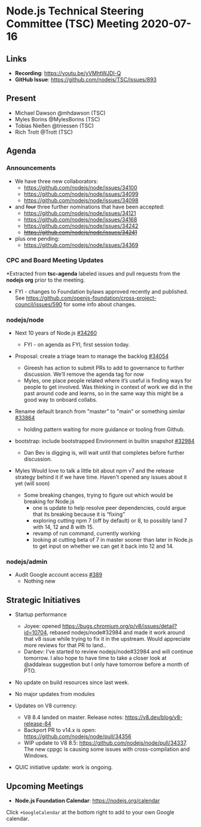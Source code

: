 # Node.js Technical Steering Committee (TSC) Meeting 2020-07-16

## Links

* **Recording**:  <https://youtu.be/yVMhtWJDl-Q>
* **GitHub Issue**: <https://github.com/nodejs/TSC/issues/893>

## Present

* Michael Dawson @mhdawson (TSC)
* Myles Borins @MylesBorins (TSC)
* Tobias Nießen @tniessen (TSC)
* Rich Trott @Trott (TSC)

## Agenda

### Announcements

* We have three new collaborators:
  * <https://github.com/nodejs/node/issues/34100>
  * <https://github.com/nodejs/node/issues/34099>
  * <https://github.com/nodejs/node/issues/34098>
* and ~~four~~ three further nominations that have been accepted:
  * <https://github.com/nodejs/node/issues/34121>
  * <https://github.com/nodejs/node/issues/34168>
  * <https://github.com/nodejs/node/issues/34242>
  * ~~<https://github.com/nodejs/node/issues/34241>~~
* plus one pending:
  * <https://github.com/nodejs/node/issues/34369>

### CPC and Board Meeting Updates

*Extracted from **tsc-agenda** labeled issues and pull requests from the **nodejs org** prior to the meeting.

* FYI - changes to Foundation bylaws approved recently and published. See <https://github.com/openjs-foundation/cross-project-council/issues/590> for some info about changes.

### nodejs/node

* Next 10 years of Node.js  [#34260](https://github.com/nodejs/node/issues/34260)
  * FYI - on agenda as FYI, first session today.

* Proposal: create a triage team to manage the backlog [#34054](https://github.com/nodejs/node/issues/34054)
  * Gireesh has action to submit PRs to add to governance to further discussion. We’ll remove
    the agenda tag for now
  * Myles, one place people related where it’s useful is finding ways for people to get involved.
    Was thinking in context of work we did in the past around code and learns, so in the same
    way this might be a good way to onboard collabs.

* Rename default branch from "master" to "main" or something similar [#33864](https://github.com/nodejs/node/issues/33864)
  * holding pattern waiting for more guidance or tooling from Github.

* bootstrap: include bootstrapped Environment in builtin snapshot  [#32984](https://github.com/nodejs/node/pull/32984)
  * Dan Bev is digging is, will wait until that completes before further discussion.

* Myles Would love to talk a little bit about npm v7 and the release strategy behind it if we have time. Haven't opened any issues about it yet (will soon)
  * Some breaking changes, trying to figure out which would be breaking for Node.js
    * one is update to help resolve peer dependencies, could argue that its breaking because it is
      “fixing”
    * exploring cutting npm 7 (off by default) or 8, to possibly land 7 with 14, 12 and 8 with 15.
    * revamp of run command, currently working
    * looking at cutting beta of 7 in master sooner than later in Node.js to get input on whether
      we can get it back into 12 and 14.

### nodejs/admin

* Audit Google account access [#389](https://github.com/nodejs/admin/issues/389)
  * Nothing new

## Strategic Initiatives

* Startup performance
  * Joyee: opened <https://bugs.chromium.org/p/v8/issues/detail?id=10704>, rebased nodejs/node#32984 and made it work around that v8 issue while trying to fix it in the upstream. Would appreciate more reviews for that PR to land..
  * Danbev: I've started to review nodejs/node#32984 and will continue tomorrow. I also hope to have time to take a closer look at @addaleax suggestion but I only have tomorrow before a month of PTO.

* No update on build resources since last week.

* No major updates from modules

* Updates on V8 currency:
  * V8 8.4 landed on master. Release notes: <https://v8.dev/blog/v8-release-84>
  * Backport PR to v14.x is open: <https://github.com/nodejs/node/pull/34356>
  * WIP update to V8 8.5: <https://github.com/nodejs/node/pull/34337>. The new cppgc is causing some issues with cross-compilation and Windows.

* QUIC initiative update: work is ongoing.

## Upcoming Meetings

* **Node.js Foundation Calendar**: <https://nodejs.org/calendar>

Click `+GoogleCalendar` at the bottom right to add to your own Google calendar.

